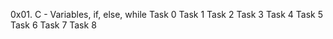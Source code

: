 0x01. C - Variables, if, else, while
Task 0
Task 1
Task 2
Task 3
Task 4
Task 5
Task 6
Task 7
Task 8
